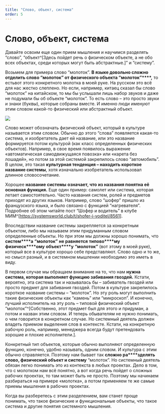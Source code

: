 ```yaml
---
title: "Слово, объект, система"
order: 5
---
```


# Слово, объект, система

Давайте освоим еще один прием мышления и научимся разделять “слово”, “объект^[Здесь пойдет речь о физическом объекте, а не обо всех объектах, среди которых могут быть абстрактные.]” и “систему”.

Возьмем для примера слово “молоток”. **В языке довольно сложно отделить слово “молоток” от физического объекта “молоток”****,** то естьвот этого конкретного молотка в моей руке. На русском это всё для нас жестко слеплено. Но если, например, китаец сказал бы слово “молоток” на китайском, то мы бы услышали лишь набор звуков и даже не подумали бы об объекте “молоток”. То есть слово – это просто звуки и знаки (буквы), которые собраны вместе. И именно люди именуют этим словом какой-то физический или абстрактный объект.

![](/ru/personal/systems-thinking-introduction/Word_Object_System.png)

Слово может обозначать физический объект, который в культуре называется этим словом. Обычно до этого “слова” появляется какая-то система, и изобретатель дает ей название, или это название формируется потом культурой (как класс определенных физических объектов). Например, в свое время появилось выражение «автоматическая самодвижущаяся повозка» или «карета без лошадей», но потом за этой системой закрепилось слово “автомобиль”. В целом, это такая **культурная тенденция – находить короткое название системы**, хотя изначально изобретатель использовал длинное словосочетание.

Хорошее **название системы** **означает, что** **из названия понятна её основная функция.** Еще один пример: самолет или система, которая летает самостоятельно. Часто названия систем, ролей и предметов приходят из других языков. Например, слово “шофер” пришло из французского языка, и было связано с функцией “нагревателя”. Подробнее об этом читайте пост “Шофер и водитель” в клубе МИМ^[<https://systemsworld.club/t/shofer-i-voditel/8561>].

Впоследствии название системы закрепляется за конкретным объектом, либо мы называем этим придуманным словом определенные объекты. Но при этом мы должны хорошо понимать, что **систем****а** **“молоток”** **не равняется** **типово****му** **физическ****ому** **объект****у** **“молоток”** (вот этому в моей руке), который все в культуре хорошо себе представляют. Слово одно и то же, но смысл разный, и в системном мышлении необходимо это иметь в виду.

В первом случае мы обращаем внимание на то, что нам **нужна система, которая выполняет функцию забивания гвоздей.** Кстати, вероятно, эта система так и называлась бы – забиватель гвоздей или просто предмет для забивания гвоздей. Потом в культуре закрепилось короткое название системы – “молоток”. Но эту роль могут выполнить такие физические объекты как “камень” или “микроскоп”. И конечно, лучший исполнитель на эту роль – типовой физический объект “молоток”^[Собственно, этот предмет был для этого и придуман, а потом и назван этим словом. И теперь обывателям не нужно понимать, о чем говорится в конкретном случае. Но системный деятель должен владеть приемом выделения слов в контексте. Кстати, на конкретную рабочую роль, например, менеджера всегда будут претендовать хорошие и плохие исполнители.].

Конкретный тип объектов, которые обычно выполняют определенную функцию, конечно, удобно называть, одним словом. И культура с этим обычно справляется. Поэтому нам бывает так **сложно ра****зделять** **слово, физический объект и систему** “молоток”. Но системный деятель обязан легко понимать это из контекста в любых проектах. Дело в том, что с молотком нам всё понятно, а вот когда речь пойдет о сложных рабочих проектах, то там может быть не просто. Поэтому мы начинаем разбираться на примере «молотка», а потом применяем те же самые приемы мышления в рабочих проектах.

Когда вы разберетесь с этим разделением, вам станет проще понимать, что такое физические и функциональные объекты, что такое система и другие понятия системного мышления.